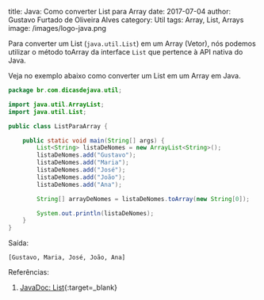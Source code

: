 title: Java: Como converter List para Array
date: 2017-07-04
author: Gustavo Furtado de Oliveira Alves
category: Util
tags: Array, List, Arrays
image: /images/logo-java.png

Para converter um List (`java.util.List`) em um Array (Vetor),
nós podemos utilizar o método toArray da interface `List`
que pertence à API nativa do Java.

Veja no exemplo abaixo como converter um List em um Array em Java.

```java
package br.com.dicasdejava.util;

import java.util.ArrayList;
import java.util.List;

public class ListParaArray {

    public static void main(String[] args) {
    	List<String> listaDeNomes = new ArrayList<String>();
    	listaDeNomes.add("Gustavo");
    	listaDeNomes.add("Maria");
    	listaDeNomes.add("José");
    	listaDeNomes.add("João");
    	listaDeNomes.add("Ana");

    	String[] arrayDeNomes = listaDeNomes.toArray(new String[0]);

    	System.out.println(listaDeNomes);
    }
}
```

Saída:

```
[Gustavo, Maria, José, João, Ana]
```

Referências:

1. [JavaDoc: List](https://docs.oracle.com/javase/8/docs/api/java/util/List.html){:target=\_blank}
